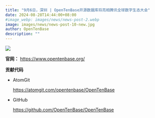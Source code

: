```yaml
---
title: "9月6日，深圳 | OpenTenBase开源数据库将亮相腾讯全球数字生态大会"
date: 2024-08-28T14:44:00+08:00
#image_webp: images/news/news-post-2.webp
image: images/news/news-post-10-new.jpg
author: OpenTenBase
description: ""
---
```


<img src=../images/news-post-10-01.jpg class="img-fluid" /><br/>

**官网：** https://www.opentenbase.org/

**贡献代码**

*   AtomGit
    
    https://atomgit.com/opentenbase/OpenTenBase
    
*   GitHub
    
    https://github.com/OpenTenBase/OpenTenBase
